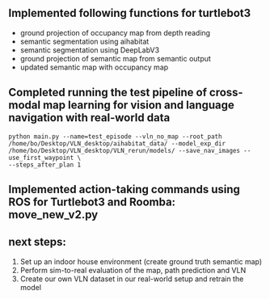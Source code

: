 ## Implemented following functions for turtlebot3
* ground projection of occupancy map from depth reading
* semantic segmentation using aihabitat
* semantic segmentation using DeepLabV3
* ground projection of semantic map from semantic output
* updated semantic map with occupancy map

## Completed running the test pipeline of cross-modal map learning for vision and language navigation with real-world data
```
python main.py --name=test_episode --vln_no_map --root_path /home/bo/Desktop/VLN_desktop/aihabitat_data/ --model_exp_dir /home/bo/Desktop/VLN_desktop/VLN_rerun/models/ --save_nav_images --use_first_waypoint \
--steps_after_plan 1
```
## Implemented action-taking commands using ROS for Turtlebot3 and Roomba: move_new_v2.py

## next steps:
1. Set up an indoor house environment (create ground truth semantic map)
2. Perform sim-to-real evaluation of the map, path prediction and VLN
3. Create our own VLN dataset in our real-world setup and retrain the model
